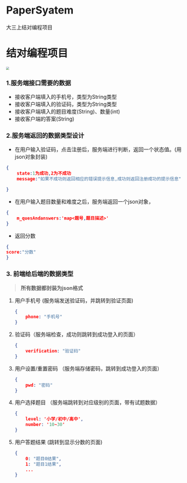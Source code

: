 # PaperSyatem
大三上结对编程项目
# 结对编程项目

<img src="https://gitee.com/bankarian/picStorage/raw/master/%F2Z{WKPUAJWQ3$DJ0XMG3R.png" style="zoom: 50%;" wdith=50%/>

### 1.服务端接口需要的数据

- 接收客户端填入的手机号，类型为String类型
- 接收客户端填入的验证码，类型为String类型
- 接收客户端填入的题目难度(String)、数量(int)
- 接收客户端的答案(String)

### 2.服务端返回的数据类型设计

- 在用户输入验证码，点击注册后，服务端进行判断，返回一个状态值。(用json对象封装)

```json
{
    state:1为成功,2为不成功
    message:"如果不成功则返回相应的错误提示信息,成功则返回注册成功的提示信息"

}
```
- 在用户输入题目数量和难度之后，服务端返回一个json对象，

```json
{
    m_quesAndanswers:'map<题号,题目描述>'
}
```

- 返回分数

```json
{
score:"分数"
}
```

### 3. 前端给后端的数据类型

> **所有数据都封装为json格式**

1. 用户手机号 (服务端发送验证码，并跳转到验证页面)

   ```json
   {
       phone: "手机号"
   }
   ```

2. 验证码（服务端检查，成功则跳转到成功登入的页面）

   ```json
   {
       verification: "验证码"
   }
   ```

3. 用户设置/重置密码 （服务端存储密码，跳转到成功登入的页面）

   ```json
   {
       pwd: "密码"
   }
   ```

4. 用户选择题目 （服务端跳转到对应级别的页面，带有试题数据）

   ```json
   {
       level: '小学/初中/高中', 
       number: '10~30' 
   }
   ```

5. 用户答题结果 (跳转到显示分数的页面)

   ```json
   {
       0: "题目0结果",
       1: "题目1结果",
       ...
   }
   ```


